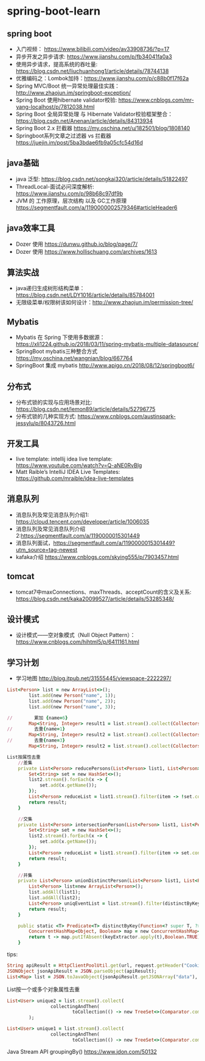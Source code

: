 # spring-boot-learn

## spring boot
- 入门视频： https://www.bilibili.com/video/av33908736/?p=17
- 异步开发之异步请求: https://www.jianshu.com/p/fb34041fa0a3
- 使用异步请求，提高系统的吞吐量: https://blog.csdn.net/liuchuanhong1/article/details/78744138
- 优雅编码之：Lombok加持：https://www.jianshu.com/p/c88b0f17f62a
- Spring MVC/Boot 统一异常处理最佳实践：http://www.zhaojun.im/springboot-exception/
- Spring Boot 使用hibernate validator校验: https://www.cnblogs.com/mr-yang-localhost/p/7812038.html
- Spring Boot 全局异常处理 与 Hibernate Validator校验框架整合：https://blog.csdn.net/Anenan/article/details/84313934
- Spring Boot 2.x 拦截器 https://my.oschina.net/u/182501/blog/1808140
- Springboot系列文章之过滤器 vs 拦截器 https://juejin.im/post/5ba3bdae6fb9a05cfc54d16d

## java基础
- java 泛型: https://blog.csdn.net/songkai320/article/details/51822497
- ThreadLocal-面试必问深度解析: https://www.jianshu.com/p/98b68c97df9b
- JVM 的 工作原理，层次结构 以及 GC工作原理 https://segmentfault.com/a/1190000002579346#articleHeader6

## java效率工具
- Dozer 使用 https://dunwu.github.io/blog/page/7/
- Dozer 使用 https://www.hollischuang.com/archives/1613

## 算法实战
- java递归生成树形结构菜单： https://blog.csdn.net/LDY1016/article/details/85784001
- 无限级菜单/权限树该如何设计：http://www.zhaojun.im/permission-tree/

## Mybatis
- Mybatis 在 Spring 下使用多数据源： https://xli1224.github.io/2018/03/11/spring-mybatis-multiple-datasource/
- SpringBoot mybatis三种整合方式 https://my.oschina.net/wangnian/blog/667764
- SpringBoot 集成 mybatis http://www.apigo.cn/2018/08/12/springboot6/


## 分布式
- 分布式锁的实现与应用场景对比: https://blog.csdn.net/lemon89/article/details/52796775
- 分布式锁的几种实现方式: https://www.cnblogs.com/austinspark-jessylu/p/8043726.html

## 开发工具
- live template: intellij idea live template: https://www.youtube.com/watch?v=Q-aNE0RvBlg
- Matt Raible’s IntelliJ IDEA Live Templates: https://github.com/mraible/idea-live-templates

## 消息队列
- 消息队列及常见消息队列介绍1: https://cloud.tencent.com/developer/article/1006035
- 消息队列及常见消息队列介绍2:https://segmentfault.com/a/1190000015301449
- 消息队列面试，https://segmentfault.com/a/1190000015301449?utm_source=tag-newest
- kafaka介绍 https://www.cnblogs.com/skying555/p/7903457.html

## tomcat
- tomcat7中maxConnections、maxThreads、acceptCount的含义及关系: https://blog.csdn.net/kaka20099527/article/details/53285348/

## 设计模式
- 设计模式——空对象模式（Null Object Pattern）：https://www.cnblogs.com/hihtml5/p/6411161.html

## 学习计划
- 学习地图 http://blog.itpub.net/31555445/viewspace-2222297/


```ruby
List<Person> list = new ArrayList<>();
        list.add(new Person("name", 1));
        list.add(new Person("name", 2));
        list.add(new Person("name", 3));

//        累加 {name=6}
        Map<String, Integer> result1 = list.stream().collect(Collectors.toMap(Person::getName, Person::getAge, (p1, p2) -> p1+p2));
//        去重{name=1}
        Map<String, Integer> result2 = list.stream().collect(Collectors.toMap(Person::getName, Person::getAge, (p1, p2) -> p1));
//        去重{name=3}
        Map<String, Integer> result2 = list.stream().collect(Collectors.toMap(Person::getName, Person::getAge, (p1, p2) -> p1));

```

```ruby
List按属性去重
    //差集
    private List<Person> reducePersons(List<Person> list1, List<Person> list2) {
        Set<String> set = new HashSet<>();
        list2.stream().forEach(x -> {
            set.add(x.getName());
        });
        List<Person> reduceList = list1.stream().filter(item -> !set.contains(item.getName())).collect(Collectors.toList());
        return result;
    }

    //交集
    private List<Person> intersectionPerson(List<Person> list1, List<Person> list2) {
        Set<String> set = new HashSet<>();
        list2.stream().forEach(x -> {
            set.add(x.getName());
        });
        List<Person> reduceList = list1.stream().filter(item -> set.contains(item.getName())).collect(Collectors.toList());
        return result;
    }

    //并集
    private List<Person> unionDistinctPerson(List<Person> list1, List<Person> list2) {
        List<Person> list=new ArrayList<Person>();
        list.addAll(list1);
        list.addAll(list2);
        List<Person> uniqEventList = list.stream().filter(distinctByKey(Person::getName)).collect(Collectors.toList());
        return result;
    }

    public static <T> Predicate<T> distinctByKey(Function<? super T, ?> keyExtractor) {
        ConcurrentHashMap<Object, Boolean> map = new ConcurrentHashMap<>(16);
        return t -> map.putIfAbsent(keyExtractor.apply(t),Boolean.TRUE) == null;
    }
```
  
tips:
```ruby
String apiResult = HttpClientPoolUtil.get(url, request.getHeader("Cookie"));
JSONObject jsonApiResult = JSON.parseObject(apiResult);
List<Map> list = JSON.toJavaObject(jsonApiResult.getJSONArray("data"), List.class);
```

List按一个或多个对象属性去重
```ruby
List<User> unique2 = list.stream().collect(
                collectingAndThen(
                        toCollection(() -> new TreeSet<>(Comparator.comparing(o -> o.getName() + ";" + o.getAge()))), ArrayList::new)
        );

List<User> unique1 = list.stream().collect(
                collectingAndThen(
                        toCollection(() -> new TreeSet<>(Comparator.comparing(User::getName))), ArrayList::new));

```

Java Stream API groupingBy()  https://www.jdon.com/50132
